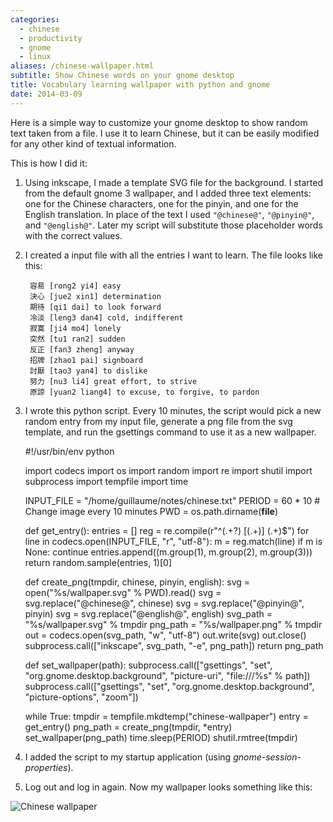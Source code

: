 ```yaml
---
categories:
  - chinese
  - productivity
  - gnome
  - linux
aliases: /chinese-wallpaper.html
subtitle: Show Chinese words on your gnome desktop
title: Vocabulary learning wallpaper with python and gnome
date: 2014-03-09
---
```



Here is a simple way to customize your gnome desktop to show random text taken
from a file.  I use it to learn Chinese, but it can be easily modified for any
other kind of textual information.

This is how I did it:

1. Using inkscape, I made a template SVG file for the background.  I started
   from the default gnome 3 wallpaper, and I added three text elements: one for
   the Chinese characters, one for the pinyin, and one for the English
   translation.  In place of the text I used `"@chinese@"`, `"@pinyin@"`, and
   `"@english@"`.  Later my script will substitute those placeholder words with
   the correct values.

2. I created a input file with all the entries I want to learn.  The file looks
   like this:

        容易 [rong2 yi4] easy
        決心 [jue2 xin1] determination
        期待 [qi1 dai] to look forward
        冷淡 [leng3 dan4] cold, indifferent
        寂寞 [ji4 mo4] lonely
        突然 [tu1 ran2] sudden
        反正 [fan3 zheng] anyway
        招牌 [zhao1 pai] signboard
        討厭 [tao3 yan4] to dislike
        努力 [nu3 li4] great effort, to strive
        原諒 [yuan2 liang4] to excuse, to forgive, to pardon

3. I wrote this python script.  Every 10 minutes, the script would pick a new
   random entry from my input file, generate a png file from the svg template,
   and run the gsettings command to use it as a new wallpaper.

    #!/usr/bin/env python
    
    import codecs
    import os
    import random
    import re
    import shutil
    import subprocess
    import tempfile
    import time
    
    
    INPUT_FILE = "/home/guillaume/notes/chinese.txt"
    PERIOD = 60 * 10        # Change image every 10 minutes
    PWD = os.path.dirname(__file__)
    
    
    def get_entry():
        entries = []
        reg = re.compile(r"^(.+?) \[(.+)\] (.+)$")
        for line in codecs.open(INPUT_FILE, "r", "utf-8"):
            m = reg.match(line)
            if m is None:
                continue
            entries.append((m.group(1), m.group(2), m.group(3)))
        return random.sample(entries, 1)[0]
    
    
    def create_png(tmpdir, chinese, pinyin, english):
        svg = open("%s/wallpaper.svg" % PWD).read()
        svg = svg.replace("@chinese@", chinese)
        svg = svg.replace("@pinyin@", pinyin)
        svg = svg.replace("@english@", english)
        svg_path = "%s/wallpaper.svg" % tmpdir
        png_path = "%s/wallpaper.png" % tmpdir
        out = codecs.open(svg_path, "w", "utf-8")
        out.write(svg)
        out.close()
        subprocess.call(["inkscape", svg_path, "-e", png_path])
        return png_path
    
    
    def set_wallpaper(path):
        subprocess.call(["gsettings", "set",
                         "org.gnome.desktop.background", "picture-uri",
                         "file:///%s" % path])
        subprocess.call(["gsettings", "set",
                         "org.gnome.desktop.background",
                         "picture-options", "zoom"])
    
    
    while True:
        tmpdir = tempfile.mkdtemp("chinese-wallpaper")
        entry = get_entry()
        png_path = create_png(tmpdir, *entry)
        set_wallpaper(png_path)
        time.sleep(PERIOD)
        shutil.rmtree(tmpdir)

4. I added the script to my startup application (using
   *gnome-session-properties*).


5. Log out and log in again.  Now my wallpaper looks something like this:

![Chinese wallpaper](/imgs/chinese-wallpaper.png)
